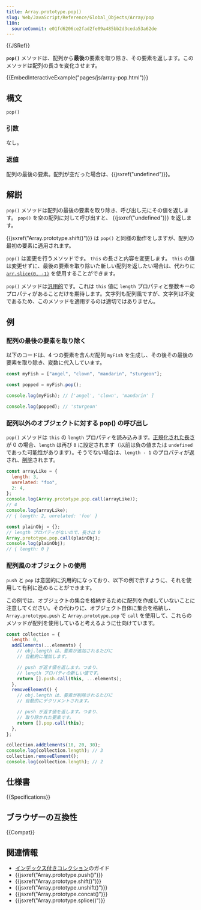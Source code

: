 ```yaml
---
title: Array.prototype.pop()
slug: Web/JavaScript/Reference/Global_Objects/Array/pop
l10n:
  sourceCommit: e01fd6206ce2fad2fe09a485bb2d3ceda53a62de
---
```


{{JSRef}}

**`pop()`** メソッドは、配列から**最後**の要素を取り除き、その要素を返します。このメソッドは配列の長さを変化させます。

{{EmbedInteractiveExample("pages/js/array-pop.html")}}

## 構文

```js-nolint
pop()
```

### 引数

なし。

### 返値

配列の最後の要素。配列が空だった場合は、{{jsxref("undefined")}}。

## 解説

`pop()` メソッドは配列の最後の要素を取り除き、呼び出し元にその値を返します。 `pop()` を空の配列に対して呼び出すと、 {{jsxref("undefined")}} を返します。

{{jsxref("Array.prototype.shift()")}} は `pop()` と同様の動作をしますが、配列の最初の要素に適用されます。

`pop()` は変更を行うメソッドです。 `this` の長さと内容を変更します。 `this` の値は変更せずに、最後の要素を取り除いた新しい配列を返したい場合は、代わりに [`arr.slice(0, -1)`](/ja/docs/Web/JavaScript/Reference/Global_Objects/Array/slice) を使用することができます。

`pop()` メソッドは[汎用的](/ja/docs/Web/JavaScript/Reference/Global_Objects/Array#汎用的な配列メソッド)です。これは `this` 値に `length` プロパティと整数キーのプロパティがあることだけを期待します。文字列も配列風ですが、文字列は不変であるため、このメソッドを適用するのは適切ではありません。

## 例

### 配列の最後の要素を取り除く

以下のコードは、4 つの要素を含んだ配列 `myFish` を生成し、その後その最後の要素を取り除き、変数に代入しています。

```js
const myFish = ["angel", "clown", "mandarin", "sturgeon"];

const popped = myFish.pop();

console.log(myFish); // ['angel', 'clown', 'mandarin' ]

console.log(popped); // 'sturgeon'
```

### 配列以外のオブジェクトに対する pop() の呼び出し

`pop()` メソッドは `this` の `length` プロパティを読み込みます。[正規化された長さ](/ja/docs/Web/JavaScript/Reference/Global_Objects/Array#length_プロパティの正規化)が 0 の場合、`length` は再び `0` に設定されます（以前は負の値または `undefined` であった可能性があります）。そうでない場合は、`length - 1` のプロパティが返され、[削除](/ja/docs/Web/JavaScript/Reference/Operators/delete)されます。

```js
const arrayLike = {
  length: 3,
  unrelated: "foo",
  2: 4,
};
console.log(Array.prototype.pop.call(arrayLike));
// 4
console.log(arrayLike);
// { length: 2, unrelated: 'foo' }

const plainObj = {};
// length プロパティがないので、長さは 0
Array.prototype.pop.call(plainObj);
console.log(plainObj);
// { length: 0 }
```

### 配列風のオブジェクトの使用

`push` と `pop` は意図的に汎用的になっており、以下の例で示すように、それを使用して有利に進めることができます。

この例では、オブジェクトの集合を格納するために配列を作成していないことに注意してください。その代わりに、オブジェクト自体に集合を格納し、 `Array.prototype.push` と `Array.prototype.pop` で `call` を使用して、これらのメソッドが配列を使用していると考えるように仕向けています。

```js
const collection = {
  length: 0,
  addElements(...elements) {
    // obj.length は、要素が追加されるたびに
    // 自動的に増加します。

    // push が返す値を返します。つまり、
    // length プロパティの新しい値です。
    return [].push.call(this, ...elements);
  },
  removeElement() {
    // obj.length は、要素が削除されるたびに
    // 自動的にデクリメントされます。

    // push が返す値を返します。つまり、
    // 取り除かれた要素です。
    return [].pop.call(this);
  },
};

collection.addElements(10, 20, 30);
console.log(collection.length); // 3
collection.removeElement();
console.log(collection.length); // 2
```

## 仕様書

{{Specifications}}

## ブラウザーの互換性

{{Compat}}

## 関連情報

- [インデックス付きコレクション](/ja/docs/Web/JavaScript/Guide/Indexed_collections)のガイド
- {{jsxref("Array.prototype.push()")}}
- {{jsxref("Array.prototype.shift()")}}
- {{jsxref("Array.prototype.unshift()")}}
- {{jsxref("Array.prototype.concat()")}}
- {{jsxref("Array.prototype.splice()")}}
